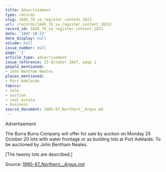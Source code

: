 ```yaml
---
title: Advertisement
type: records
slug: 1845_76_sa_register_content_1823
url: /records/1845_76_sa_register_content_1823/
record_id: 1845_76_sa_register_content_1823
date: '1847-10-23'
date_display: null
volume: null
issue_number: null
page: '1'
article_type: advertisement
issue_reference: 23 October 1847, page 1
people_mentioned:
- John Bentham Neales
places_mentioned:
- Port Adelaide
topics:
- sale
- auction
- real estate
- business
source_document: 1985-87_Northern__Argus.md
---
```


Advertisement

The Burra Burra Company will offer for sale by auction on Monday 25 October 20 lots with water frontage or as building lots at Port Adelaide.  To be auctioned by John Bentham Neales.

[The twenty lots are described.]

Source: [1985-87_Northern__Argus.md](/downloads/markdown/1985-87_Northern__Argus.md)
